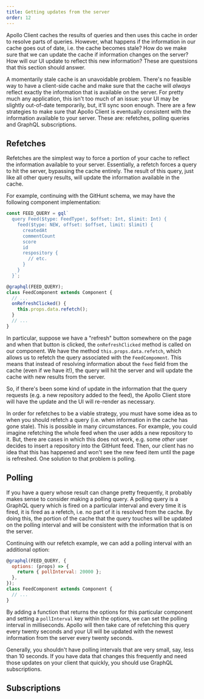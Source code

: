 ```yaml
---
title: Getting updates from the server
order: 12
---
```


Apollo Client caches the results of queries and then uses this cache in order to resolve parts of queries. However, what happens if the information in our cache goes out of date, i.e. the cache becomes stale? How do we make sure that we can update the cache if information changes on the server? How will our UI update to reflect this new information? These are questsions that this section should answer.

A momentarily stale cache is an unavoidable problem. There's no feasible way to have a client-side cache and make sure that the cache will *always* reflect exactly the information that is available on the server. For pretty much any application, this isn't too much of an issue: your UI may be slightly out-of-date temporarily, but, it'll sync soon enough. There are a few strategies to make sure that Apollo Client is eventually consistent with the information available to your server. These are: refetches, polling queries and GraphQL subscriptions.

## Refetches
Refetches are the simplest way to force a portion of your cache to reflect the information available to your server. Essentially, a refetch forces a query to hit the server, bypassing the cache entirely. The result of this query, just like all other query results, will update the information available in the cache.

For example, continuing with the GitHunt schema, we may have the following component implementation:

```javascript
const FEED_QUERY = gql`
  query Feed($type: FeedType!, $offset: Int, $limit: Int) {
    feed($type: NEW, offset: $offset, limit: $limit) {
      createdAt
      commentCount
      score
      id
      respository {
        // etc.
      }
    }
  }`;

@graphql(FEED_QUERY);
class FeedComponent extends Component {
  // ...
  onRefreshClicked() {
    this.props.data.refetch();
  }
  // ...
}
```

In particular, suppose we have a "refresh" button somewhere on the page and when that button is clicked, the `onRefreshClicked` method is called on our component. We have the method `this.props.data.refetch`, which allows us to refetch the query associated with the `FeedCompoment`. This means that instead of resolving information about the `feed` field from the cache (even if we have it!), the query will hit the server and will update the cache with new results from the server.

So, if there's been some kind of update in the information that the query requests (e.g. a new repository added to the feed), the Apollo Client store will have the update and the UI will re-render as necessary.

In order for refetches to be a viable strategy, you must have some idea as to when you should refetch a query (i.e. when information in the cache has gone stale). This is possible in many circumstances. For example, you could imagine refetching the whole feed when the user adds a new repository to it. But, there are cases in which this does not work, e.g. some *other* user decides to insert a repository into the GitHunt feed. Then, our client has no idea that this has happened and won't see the new feed item until the page is refreshed. One solution to that problem is polling.

## Polling
If you have a query whose result can change pretty frequently, it probably makes sense to consider making a polling query. A polling query is a GraphQL query which is fired on a particular interval and every time it is fired, it is fired as a refetch, i.e. no part of it is resolved from the cache. By doing this, the portion of the cache that the query touches will be updated on the polling interval and will be consistent with the information that is on the server.

Continuing with our refetch example, we can add a polling interval with an additional option:

```javascript
@graphql(FEED_QUERY, {
  options: (props) => {
    return { pollInterval: 20000 };
  },
});
class FeedComponent extends Component {
  // ...
}
```

By adding a function that returns the options for this particular component and setting a `pollInterval` key within the options, we can set the polling interval in milliseconds. Apollo will then take care of refetching this query every twenty seconds and your UI will be updated with the newest information from the server every twenty seconds.

Generally, you shouldn't have polling intervals that are very small, say, less than 10 seconds. If you have data that changes this frequently and need those updates on your client that quickly, you should use GraphQL subscriptions.

## Subscriptions
